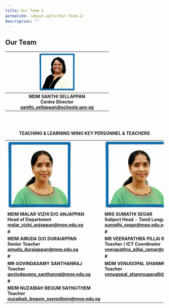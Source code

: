 ```yaml
---
title: Our Team 2
permalink: /about-uptlc/Our-Team-2/
description: ""
---
```

## Our Team

|   |      <img src="/images/centredirector.jpg"  style="width:40%" />                              |   |
|:-:|:---------------------------------------------------------------------:|:-:|
|   | **MDM SANTHI SELLAPPAN <br>Centre Director<br> santhi_sellappan@schools.gov.sg** |   |

<br>
<br>

<b><center>TEACHING & LEARNING WING KEY PERSONNEL & TEACHERS</center><b>

|                                                                                       |              |                                                                                    |
|---------------------------------------------------------------------------------------|-------------------------------------------------------------------------------------------------|------------------------------------------------------------------------------------|
|                                           <img src="/images/seniorteacher.jpeg"   style="width:69%" />                                           |                                                <img src="/images/seniorteacher.jpeg"   style="width:75%" />                                                |                                          <img src="/images/seniorteacher.jpeg"   style="width:64%" />                                         |
| MDM MALAR VIZHI D/O ANJAPPAN<br>Head of Department<br>malar_vizhi_anjappan@moe.edu.sg |         MRS SUMATHI SEGAR<br>Subject Head -  Tamil Language<br>sumathi_segar@moe.edu.sg         | MR K. SARAVANAN<br>Subject Head -  Curriculum Innovation<br>saravanan_k@moe.edu.sg |
|                                           #                                           |                                                #                                                |                                          #                                         |
|      MDM AMUDA D/O DURAIAPPAN<br>Senior Teacher<br>amuda_duraiappan@moe.edu.sg        | MR VEERAPATHRA PILLAI RAMAR<br>Teacher / ICT Coordinator<br>veerapathra_pillai_ramar@moe.edu.sg |        MR SEETHARAMAN THANGARAJU<br>Teacherseetharaman_thangaraju@moe.edu.sg       |
|                                           #                                           |                                                #                                                |                                          #                                         |
|       MR GOVINDASAMY SANTHANRAJ<br>Teacher<br>govindasamy_santhanraj@moe.edu.sg       |           MDM VENUGOPAL SHANMUGAVALLI<br>Teacher<br>venugopal_shanmugavalli@moe.edu.sg          |      MS MEENAMBAL PARAMASIVAM<br>Teacher <br>meenambal_paramasivam@moe.edu.sg      |
|                                           #                                           |                                                                                                 |                                                                                    |
|     MDM NUZAIBAH BEGUM SAYNUTHEM<br>Teacher<br>nuzaibah_begum_saynuthem@moe.edu.sg    |                                                                                                 |                                                                                    |